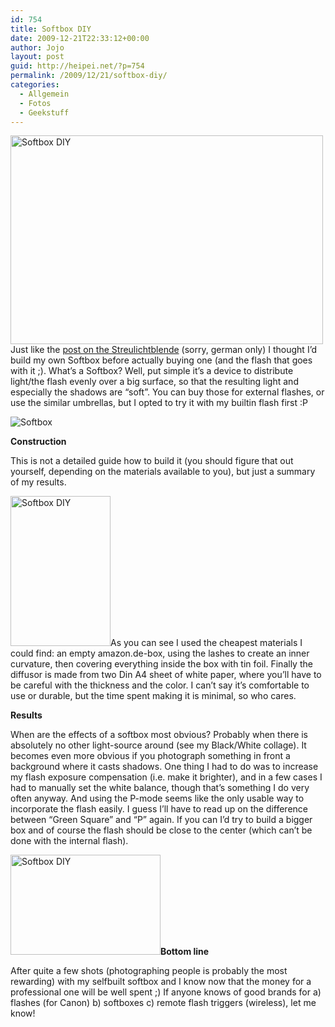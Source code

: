 ```yaml
---
id: 754
title: Softbox DIY
date: 2009-12-21T22:33:12+00:00
author: Jojo
layout: post
guid: http://heipei.net/?p=754
permalink: /2009/12/21/softbox-diy/
categories:
  - Allgemein
  - Fotos
  - Geekstuff
---
```

[<img src="https://farm3.static.flickr.com/2719/4204217520_46c90e6bf5.jpg" width="500" height="334" alt="Softbox DIY" class="aligncenter" />](https://secure.flickr.com/photos/heipei/4204217520/ "Softbox DIY by heipei, on Flickr")Just like the [post on the Streulichtblende](https://heipei.net/2008/07/06/streulichtblende-diy/) (sorry, german only) I thought I&#8217;d build my own Softbox before actually buying one (and the flash that goes with it ;). What&#8217;s a Softbox? Well, put simple it&#8217;s a device to distribute light/the flash evenly over a big surface, so that the resulting light and especially the shadows are &#8220;soft&#8221;. You can buy those for external flashes, or use the similar umbrellas, but I opted to try it with my builtin flash first :P
  
<img src="https://heipei.net/weblog/softbox_diy.jpg" alt="Softbox" class="aligncenter" />
  
**Construction**
  
This is not a detailed guide how to build it (you should figure that out yourself, depending on the materials available to you), but just a summary of my results.
  
[<img src="https://farm3.static.flickr.com/2598/4204207632_2078d5cddb_m.jpg" width="160" height="240" alt="Softbox DIY" class="alignleft" />](https://secure.flickr.com/photos/heipei/4204207632/ "Softbox DIY by heipei, on Flickr")As you can see I used the cheapest materials I could find: an empty amazon.de-box, using the lashes to create an inner curvature, then covering everything inside the box with tin foil. Finally the diffusor is made from two Din A4 sheet of white paper, where you&#8217;ll have to be careful with the thickness and the color. I can&#8217;t say it&#8217;s comfortable to use or durable, but the time spent making it is minimal, so who cares.

**Results**
  
When are the effects of a softbox most obvious? Probably when there is absolutely no other light-source around (see my Black/White collage). It becomes even more obvious if you photograph something in front a background where it casts shadows. One thing I had to do was to increase my flash exposure compensation (i.e. make it brighter), and in a few cases I had to manually set the white balance, though that&#8217;s something I do very often anyway. And using the P-mode seems like the only usable way to incorporate the flash easily. I guess I&#8217;ll have to read up on the difference between &#8220;Green Square&#8221; and &#8220;P&#8221; again. If you can I&#8217;d try to build a bigger box and of course the flash should be close to the center (which can&#8217;t be done with the internal flash). 

[<img src="https://farm3.static.flickr.com/2746/4204206028_1303bc7d35_m.jpg" width="240" height="160" alt="Softbox DIY" class="alignright" />](https://secure.flickr.com/photos/heipei/4204206028/ "Softbox DIY by heipei, on Flickr")**Bottom line**
  
After quite a few shots (photographing people is probably the most rewarding) with my selfbuilt softbox and I know now that the money for a professional one will be well spent ;) If anyone knows of good brands for a) flashes (for Canon) b) softboxes c) remote flash triggers (wireless), let me know!